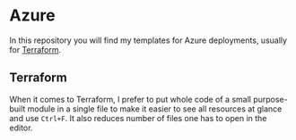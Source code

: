 # Azure
In this repository you will find my templates for Azure deployments, usually for [Terraform](#terraform).

## Terraform
When it comes to Terraform, I prefer to put whole code of a small purpose-built module in a single file to make it easier to see all resources at glance and use `Ctrl+F`.
It also reduces number of files one has to open in the editor.